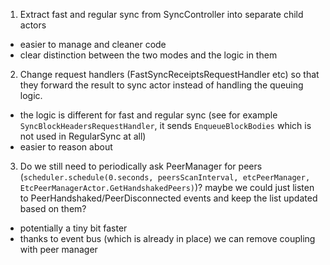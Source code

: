 1. Extract fast and regular sync from SyncController into separate child actors
- easier to manage and cleaner code
- clear distinction between the two modes and the logic in them
2. Change request handlers (FastSyncReceiptsRequestHandler etc) so that they forward the result to sync actor instead of handling the queuing logic.
- the logic is different for fast and regular sync (see for example `SyncBlockHeadersRequestHandler`, it sends `EnqueueBlockBodies` which is not used in RegularSync at all)
- easier to reason about
3. Do we still need to periodically ask PeerManager for peers (`scheduler.schedule(0.seconds, peersScanInterval, etcPeerManager, EtcPeerManagerActor.GetHandshakedPeers)`)? maybe we could just listen to PeerHandshaked/PeerDisconnected events and keep the list updated based on them?
- potentially a tiny bit faster
- thanks to event bus (which is already in place) we can remove coupling with peer manager